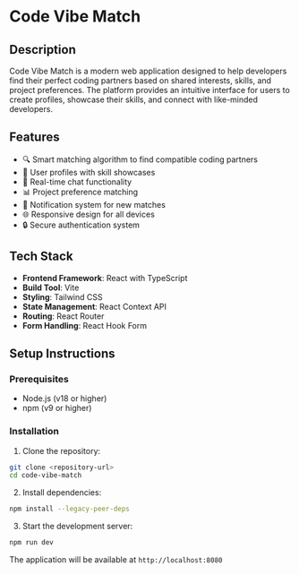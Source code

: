 # Code Vibe Match

## Description
Code Vibe Match is a modern web application designed to help developers find their perfect coding partners based on shared interests, skills, and project preferences. The platform provides an intuitive interface for users to create profiles, showcase their skills, and connect with like-minded developers.

## Features
- 🔍 Smart matching algorithm to find compatible coding partners
- 👤 User profiles with skill showcases
- 💬 Real-time chat functionality
- 📊 Project preference matching
- 🔔 Notification system for new matches
- 🌐 Responsive design for all devices
- 🔒 Secure authentication system

## Tech Stack
- **Frontend Framework**: React with TypeScript
- **Build Tool**: Vite
- **Styling**: Tailwind CSS
- **State Management**: React Context API
- **Routing**: React Router
- **Form Handling**: React Hook Form


## Setup Instructions

### Prerequisites
- Node.js (v18 or higher)
- npm (v9 or higher)

### Installation

1. Clone the repository:
```bash
git clone <repository-url>
cd code-vibe-match
```

2. Install dependencies:
```bash
npm install --legacy-peer-deps
```

3. Start the development server:
```bash
npm run dev
```

The application will be available at `http://localhost:8080`



